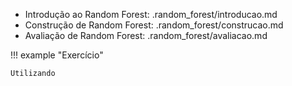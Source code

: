 - Introdução ao Random Forest: .random_forest/introducao.md
- Construção de Random Forest: .random_forest/construcao.md
- Avaliação de Random Forest: .random_forest/avaliacao.md


!!! example "Exercício"

    Utilizando